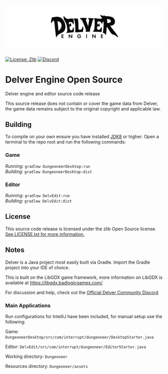 # [![delverengine](.media/logo.svg?sanitize=true)](https://github.com/interrupt/delverengine)
[![License: Zlib](https://img.shields.io/badge/License-Zlib-lightgrey.svg)](https://opensource.org/licenses/Zlib) [![Discord](https://img.shields.io/discord/266998536632139776.svg?logo=discord&logoColor=white&logoWidth=20&labelColor=7289DA&label=Discord&color=17cf48)](https://discord.gg/gyhmH5f)

# Delver Engine Open Source
Delver engine and editor source code release

This source release does not contain or cover the game data from Delver, the game data remains subject to the original copyright and applicable law.

## Building
To compile on your own ensure you have installed [JDK8](https://adoptopenjdk.net/) or higher. Open a terminal to the repo root and run the following commands:

### Game
 
_Running:_ `gradlew DungeoneerDesktop:run`  
_Building:_ `gradlew DungeoneerDesktop:dist`  

### Editor

_Running:_ `gradlew DelvEdit:run`   
_Building:_ `gradlew DelvEdit:dist`  

## License

This source code release is licensed under the zlib Open Source license. [See LICENSE.txt for more information.](LICENSE.txt)

## Notes

Delver is a Java project most easily built via Gradle. Import the Gradle project into your IDE of choice.

This is built on the LibGDX game framework, more information on LibGDX is available at https://libgdx.badlogicgames.com/

For discussion and help, check out the [Official Delver Community Discord](https://discord.gg/gyhmH5f)

### Main Applications

Run configurations for IntelliJ have been included, for manual setup use the following:

Game: `DungeoneerDesktop/src/com/interrupt/dungeoneer/DesktopStarter.java`

Editor: `DelvEdit/src/com/interrupt/dungeoneer/EditorStarter.java`

Working directory: `Dungeoneer`

Resources directory: `Dungeoneer/assets`
